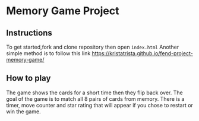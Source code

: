 # Memory Game Project

## Instructions



To get started,fork and clone repository then open `index.html`
Another simple method is to follow this link https://kristatrista.github.io/fend-project-memory-game/

## How to play
The game shows the cards for a short time then they flip back over. The goal of the game is to match all 8 pairs of cards from memory. There is a timer, move counter and star rating that will appear if you chose to restart or win the game.

